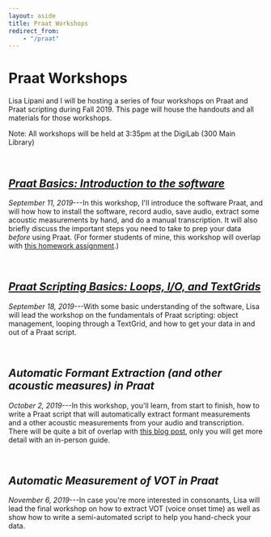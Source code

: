 ```yaml
---
layout: aside
title: Praat Workshops
redirect_from: 
    - "/praat"
---
```


# Praat Workshops

Lisa Lipani and I will be hosting a series of four workshops on Praat and Praat scripting during Fall 2019. This page will house the handouts and all materials for those workshops.

Note: All workshops will be held at 3:35pm at the DigiLab (300 Main Library) 

<br/>

## [*Praat Basics: Introduction to the software*](/downloads/190911-intro_to_Praat)

*September 11, 2019*---In this workshop, I'll introduce the software Praat, and will how how to install the software, record audio, save audio, extract some acoustic measurements by hand, and do a manual transcription. It will also briefly discuss the important steps you need to take to prep your data *before* using Praat. (For former students of mine, this workshop will overlap with [this homework assignment](/downloads/190523-Praat_tutorial.pdf).)

<br/>

## [*Praat Scripting Basics: Loops, I/O, and TextGrids*](/downloads/190918-praat_scripting)

*September 18, 2019*---With some basic understanding of the software, Lisa will lead the workshop on the fundamentals of Praat scripting: object management, looping through a TextGrid, and how to get your data in and out of a Praat script.

<br/>

## *Automatic Formant Extraction (and other acoustic measures) in Praat*

*October 2, 2019*---In this workshop, you'll learn, from start to finish, how to write a Praat script that will automatically extract formant measurements and a other acoustic measurements from your audio and transcription. There will be quite a bit of overlap with [this blog post](/blog/a-tutorial-on-extracting-formants-in-praat), only you will get more detail with an in-person guide.

<br/>

## *Automatic Measurement of VOT in Praat*

*November 6, 2019*---In case you're more interested in consonants, Lisa will lead the final workshop on how to extract VOT (voice onset time) as well as show how to write a semi-automated script to help you hand-check your data. 

<br/>